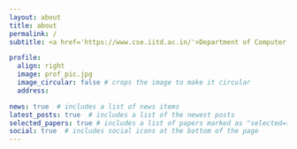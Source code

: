 ```yaml
---
layout: about
title: about
permalink: /
subtitle: <a href='https://www.cse.iitd.ac.in/'>Department of Computer Science & Engineering</a>, <a href='https://home.iitd.ac.in/)/'>IIT Delhi</a>, New Delhi, India

profile:
  align: right
  image: prof_pic.jpg
  image_circular: false # crops the image to make it circular
  address: 

news: true  # includes a list of news items
latest_posts: true  # includes a list of the newest posts
selected_papers: true # includes a list of papers marked as "selected={true}"
social: true  # includes social icons at the bottom of the page
---
```


